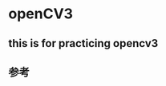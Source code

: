 # openCV3

## this is for practicing opencv3

## 参考

[詳細 OpenCV3]:(https://www.oreilly.co.jp/books/9784873118376)
